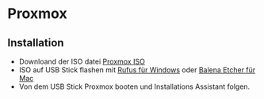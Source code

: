 # Proxmox

## Installation

- Downloand der ISO datei [Proxmox ISO](https://www.proxmox.com/de/downloads/proxmox-virtual-environment/iso)
- ISO auf USB Stick flashen mit [Rufus für Windows](https://www.proxmox.com/de/downloads/proxmox-virtual-environment/iso) oder [Balena Etcher für Mac](https://etcher.balena.io/#download-etcher)
- Von dem USB Stick Proxmox booten und Installations Assistant folgen.